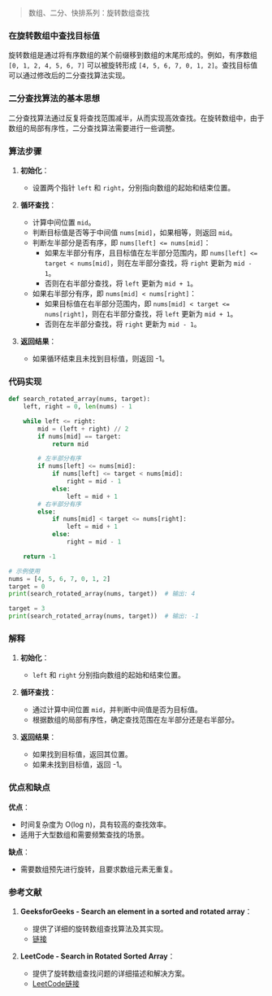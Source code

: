 > 数组、二分、快排系列：旋转数组查找



### 在旋转数组中查找目标值

旋转数组是通过将有序数组的某个前缀移到数组的末尾形成的。例如，有序数组 `[0, 1, 2, 4, 5, 6, 7]` 可以被旋转形成 `[4, 5, 6, 7, 0, 1, 2]`。查找目标值可以通过修改后的二分查找算法实现。

### 二分查找算法的基本思想

二分查找算法通过反复将查找范围减半，从而实现高效查找。在旋转数组中，由于数组的局部有序性，二分查找算法需要进行一些调整。

### 算法步骤

1. **初始化**：
   - 设置两个指针 `left` 和 `right`，分别指向数组的起始和结束位置。

2. **循环查找**：
   - 计算中间位置 `mid`。
   - 判断目标值是否等于中间值 `nums[mid]`，如果相等，则返回 `mid`。
   - 判断左半部分是否有序，即 `nums[left] <= nums[mid]`：
     - 如果左半部分有序，且目标值在左半部分范围内，即 `nums[left] <= target < nums[mid]`，则在左半部分查找，将 `right` 更新为 `mid - 1`。
     - 否则在右半部分查找，将 `left` 更新为 `mid + 1`。
   - 如果右半部分有序，即 `nums[mid] < nums[right]`：
     - 如果目标值在右半部分范围内，即 `nums[mid] < target <= nums[right]`，则在右半部分查找，将 `left` 更新为 `mid + 1`。
     - 否则在左半部分查找，将 `right` 更新为 `mid - 1`。

3. **返回结果**：
   - 如果循环结束且未找到目标值，则返回 -1。

### 代码实现

```python
def search_rotated_array(nums, target):
    left, right = 0, len(nums) - 1

    while left <= right:
        mid = (left + right) // 2
        if nums[mid] == target:
            return mid

        # 左半部分有序
        if nums[left] <= nums[mid]:
            if nums[left] <= target < nums[mid]:
                right = mid - 1
            else:
                left = mid + 1
        # 右半部分有序
        else:
            if nums[mid] < target <= nums[right]:
                left = mid + 1
            else:
                right = mid - 1

    return -1

# 示例使用
nums = [4, 5, 6, 7, 0, 1, 2]
target = 0
print(search_rotated_array(nums, target))  # 输出: 4

target = 3
print(search_rotated_array(nums, target))  # 输出: -1
```

### 解释

1. **初始化**：
   - `left` 和 `right` 分别指向数组的起始和结束位置。

2. **循环查找**：
   - 通过计算中间位置 `mid`，并判断中间值是否为目标值。
   - 根据数组的局部有序性，确定查找范围在左半部分还是右半部分。

3. **返回结果**：
   - 如果找到目标值，返回其位置。
   - 如果未找到目标值，返回 -1。

### 优点和缺点

**优点**：
- 时间复杂度为 O(log n)，具有较高的查找效率。
- 适用于大型数组和需要频繁查找的场景。

**缺点**：
- 需要数组预先进行旋转，且要求数组元素无重复。

### 参考文献

1. **GeeksforGeeks - Search an element in a sorted and rotated array**：
   - 提供了详细的旋转数组查找算法及其实现。
   - [链接](https://www.geeksforgeeks.org/search-an-element-in-a-sorted-and-pivoted-array/)

2. **LeetCode - Search in Rotated Sorted Array**：
   - 提供了旋转数组查找问题的详细描述和解决方案。
   - [LeetCode链接](https://leetcode.com/problems/search-in-rotated-sorted-array/)